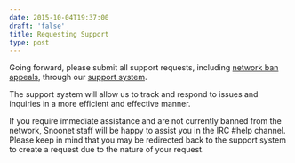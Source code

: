 ```yaml
--- 
date: 2015-10-04T19:37:00
draft: 'false'
title: Requesting Support
type: post
---
```


Going forward, please submit all support requests, including [network ban appeals](https://snoonet.org/banappeal), through our [support system](http://support.snoonet.org).  

The support system will allow us to track and respond to issues and inquiries in a more efficient and effective manner.

If you require immediate assistance and are not currently banned from the network, Snoonet staff will be happy to assist you in the IRC #help channel.  Please keep in mind that you may be redirected back to the support system to create a request due to the nature of your request.

